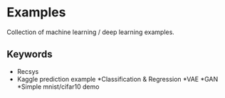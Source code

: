# Examples

Collection of machine learning / deep learning examples.
## Keywords

* Recsys
* Kaggle prediction example
*Classification & Regression
*VAE
*GAN
*Simple mnist/cifar10 demo
